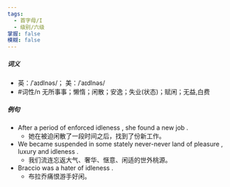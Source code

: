```yaml
---
tags:
  - 首字母/I
  - 级别/六级
掌握: false
模糊: false
---
```

##### 词义
- 英：/ˈaɪdlnəs/； 美：/ˈaɪdlnəs/
- #词性/n  无所事事；懒惰；闲散；安逸；失业(状态)；赋闲；无益,白费
##### 例句
- After a period of enforced idleness , she found a new job .
	- 她在被迫闲散了一段时间之后，找到了份新工作。
- We became suspended in some stately never-never land of pleasure , luxury and idleness .
	- 我们流连忘返大气、奢华、惬意、闲适的世外桃源。
- Braccio was a hater of idleness .
	- 布拉乔痛恨游手好闲。
